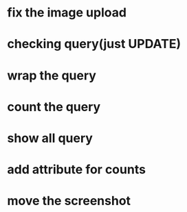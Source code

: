 # fix the image upload
# checking query(just UPDATE)
# wrap the query
# count the query
# show all query
# add attribute for counts
# move the screenshot
